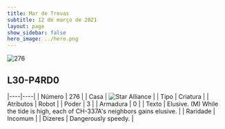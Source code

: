 ```yaml
---
title: Mar de Trevas
subtitle: 12 de março de 2021
layout: page
show_sidebar: false
hero_image: ../hero.png
---
```


![276](https://cdn.keyforgegame.com/media/card_front/pt/496_276_WCJW7FRPCFP_pt.png)

## L30-P4RD0

|----|----|
| Número | 276 |
| Casa | ![Star Alliance](https://archonarcana.com/images/thumb/7/7d/Star_Alliance.png/22px-Star_Alliance.png "Aliança Estelar") |
| Tipo | Criatura |
| Atributos | Robot |
| Poder | 3 |
| Armadura | 0 |
| Texto | Elusive.  (M) While the tide is high, each of CH-337A's neighbors gains elusive. |
| Raridade | Incomum |
| Dizeres | Dangerously speedy. |
